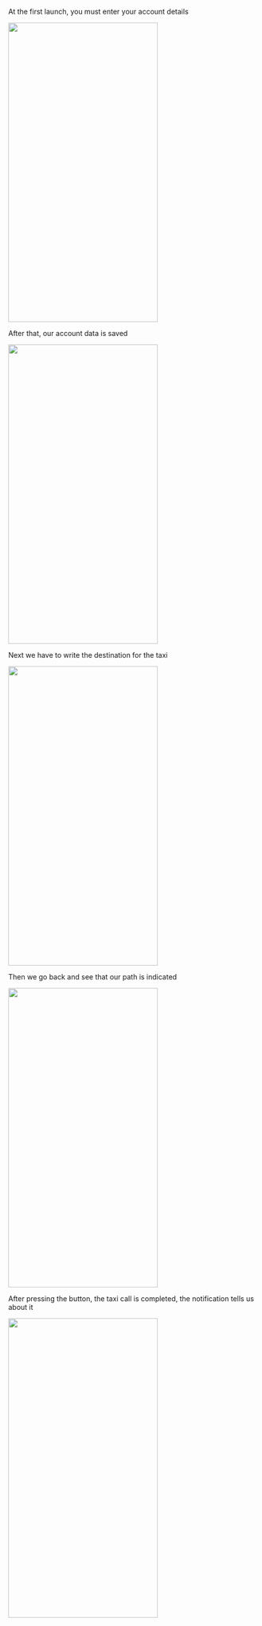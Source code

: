 At the first launch, you must enter your account details

<img src="https://github.com/FreyllaR/taxi_app/assets/91470277/0b387304-a921-42d1-981c-c17e14767ef4" width="300" height="600">

After that, our account data is saved

<img src="https://github.com/FreyllaR/taxi_app/assets/91470277/b04988fc-3245-4a26-b106-97aa555d8f8c" width="300" height="600">

Next we have to write the destination for the taxi

<img src="https://github.com/FreyllaR/taxi_app/assets/91470277/91ddc5c3-f610-4d4a-88c8-585441de763b" width="300" height="600">

Then we go back and see that our path is indicated

<img src="https://github.com/FreyllaR/taxi_app/assets/91470277/06efa29d-60df-4de6-91bd-4e8c915167aa" width="300" height="600">

After pressing the button, the taxi call is completed, the notification tells us about it

<img src="https://github.com/FreyllaR/taxi_app/assets/91470277/1b232456-17ce-4a03-b9c2-379a8d9519cc" width="300" height="600">
